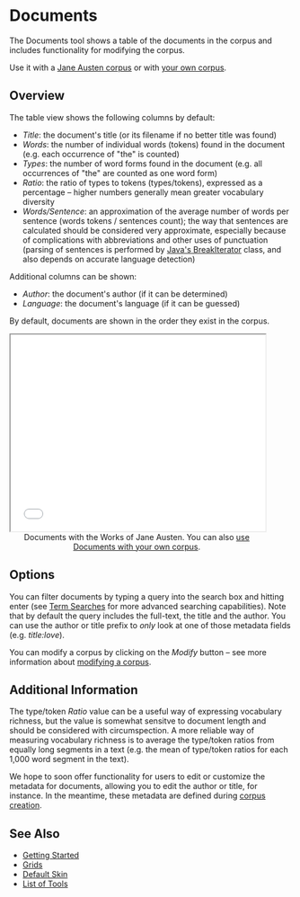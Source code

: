 # Documents

The Documents tool shows a table of the documents in the corpus and includes functionality for modifying the corpus.

Use it with a <a href="../?view=Documents&corpus=austen" target="_blank">Jane Austen corpus</a> or with <a href="../?view=Documents" target="_blank">your own corpus</a>.


## Overview

The table view shows the following columns by default:

- *Title*: the document's title (or its filename if no better title was found)
- *Words*: the number of individual words (tokens) found in the document (e.g. each occurrence of "the" is counted)
- *Types*: the number of word forms found in the document (e.g. all occurrences of "the" are counted as one word form)
- *Ratio*: the ratio of types to tokens (types/tokens), expressed as a percentage – higher numbers generally mean greater vocabulary diversity
- *Words/Sentence*: an approximation of the average number of words per sentence (words tokens / sentences count); the way that sentences are calculated should be considered very approximate, especially because of complications with abbreviations and other uses of punctuation (parsing of sentences is performed by [Java's BreakIterator](https://docs.oracle.com/javase/tutorial/i18n/text/about.html) class, and also depends on accurate language detection)

Additional columns can be shown:

- *Author*: the document's author (if it can be determined)
- *Language*: the document's language (if it can be guessed)

By default, documents are shown in the order they exist in the corpus.

<iframe src="../tool/Documents/?corpus=austen&subtitle=The+Works+of+Jane+Austen" style="width: 90%; height: 350px;"></iframe>
<div style="width: 90%; text-align: center; margin-bottom: 1em;">Documents with the Works of Jane Austen. You can also <a href="../?view=Documents" target="_blank">use Documents with your own corpus</a>.</div>


## Options

You can filter documents  by typing a query into the search box and hitting enter (see [Term Searches](#!/guide/search) for more advanced searching capabilities). Note that by default the query includes the full-text, the title and the author. You can use the author or title prefix to *only* look at one of those metadata fields (e.g. _title:love_).

You can modify a corpus by clicking on the _Modify_ button – see more information about [modifying a corpus](#!/guide/modifyingcorpus).

## Additional Information

The type/token _Ratio_ value can be a useful way of expressing vocabulary richness, but the value is somewhat sensitve to document length and should be considered with circumspection. A more reliable way of measuring vocabulary richness is to average the type/token ratios from equally long segments in a text (e.g. the mean of type/token ratios for each 1,000 word segment in the text).

We hope to soon offer functionality for users to edit or customize the metadata for documents, allowing you to edit the author or title, for instance. In the meantime, these metadata are defined during [corpus creation](#!/guide/corpuscreator).

## See Also

- [Getting Started](#!/guide/start)
- [Grids](#!/guide/grids)
- [Default Skin](#!/guide/skins-section-default-skin)
- [List of Tools](#!/guide/tools)